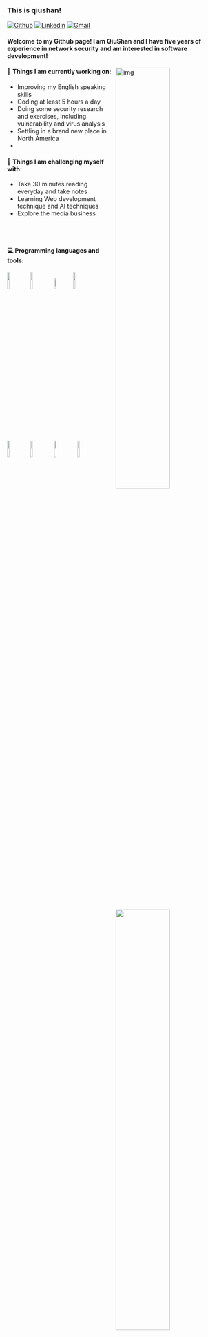 ### This is qiushan!

[![Github](https://img.shields.io/badge/-Github-000?style=flat&logo=Github&logoColor=white)](https://github.com/qiushan996)
[![Linkedin](https://img.shields.io/badge/-LinkedIn-blue?style=flat&logo=Linkedin&logoColor=white)](https://www.linkedin.com/in/henry-zhang-aa7528243/)
[![Gmail](https://img.shields.io/badge/-Gmail-c14438?style=flat&logo=Gmail&logoColor=white)](mailto:hanxin1942@gmail.com)

#### Welcome to my Github page! I am QiuShan and I have five years of experience in network security and am interested in software development! 

<img align="right" alt="img" src="http://secknow.cn/images/profile.png" width="50%" height="auto" />


#### 🌱 Things I am currently working on: 
- Improving  my English speaking skills
- Coding at least 5 hours a day
- Doing some security research and exercises, including vulnerability and virus analysis
- Settling in a brand new place in North America
- 

#### :muscle: Things I am challenging myself with:
- Take 30 minutes reading everyday and take notes
- Learning Web development technique and AI techniques
- Explore the media business



<br />
<br />


#### :computer: Programming languages and tools: 
<p>
<img width="50%" align="right" src="https://github-readme-stats.vercel.app/api?username=qiushan996&show_icons=true&hide_border=true" />
<code><img width="10%" src="https://www.vectorlogo.zone/logos/docker/docker-ar21.svg"></code>
<code><img width="10%" src="https://www.vectorlogo.zone/logos/python/python-ar21.svg"></code>
<code><img width="8%"  src="https://www.vectorlogo.zone/logos/cmake/cmake-ar21.svg"></code>
<code><img width="10%" src="https://www.vectorlogo.zone/logos/nodejs/nodejs-ar21.svg"></code>
<br />
<code><img width="10%" src="https://www.vectorlogo.zone/logos/pocoo_flask/pocoo_flask-ar21.svg"></code>
<code><img width="10%" src="https://www.vectorlogo.zone/logos/mysql/mysql-ar21.svg"></code>
<code><img width="10%" src="https://www.vectorlogo.zone/logos/virustotal/virustotal-ar21.svg"></code>
<code><img width="10%" src="https://www.vectorlogo.zone/logos/visualstudio_code/visualstudio_code-ar21.svg"></code>
<br />
</p>



